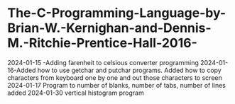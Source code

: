 # The-C-Programming-Language-by-Brian-W.-Kernighan-and-Dennis-M.-Ritchie-Prentice-Hall-2016-

2024-01-15 -Adding farenheit to celsious converter programming
2024-01-16-Added how to use getchar and putchar programs. Added how to copy characters from keyboard one by one and out those characters to screen
2024-01-17 Program to number of blanks, number of tabs, number of lines added
2024-01-30 vertical histogram program
